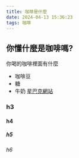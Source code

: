 ```yaml
---
title: 咖啡是什麼
date: 2024-04-13 15:36:23
tags: 咖啡
---
```


## 你懂什麼是咖啡嗎?

你喝的咖啡裡面有什麼
- 咖啡豆
- 糖
- 牛奶
[星巴克網站](https://www.starbucks.com.tw/home/index.jspx?r=38)

### h3
#### h4
##### h5
###### h6